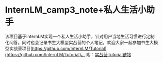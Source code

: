 # InternLM_camp3_note+私人生活小助手
该项目基于InternLM实现一个私人生活小助手，针对用户当地生活习惯进行定制化问答。同时也会记录书生大模型实战营的个人笔记。欢迎大家一起参加书生大模型实战营项目[https://github.com/InternLM/Tutorial](https://github.com/InternLM/Tutorial)。
附：[实战营Tutorial链接](https://github.com/InternLM/Tutorial)

